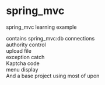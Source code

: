 # spring_mvc
spring_mvc learning example<br/>

contains spring_mvc:db connections<br/>
<t/><t/><t/><t/><t/>authority control<br/>
<t/><t/><t/><t/><t/>upload file<br/>
<t/><t/><t/><t/><t/>exception catch<br/>
<t/><t/><t/><t/><t/>Kaptcha code<br/>
<t/><t/><t/><t/><t/>menu display<br/>
And a base project using most of upon<br/>